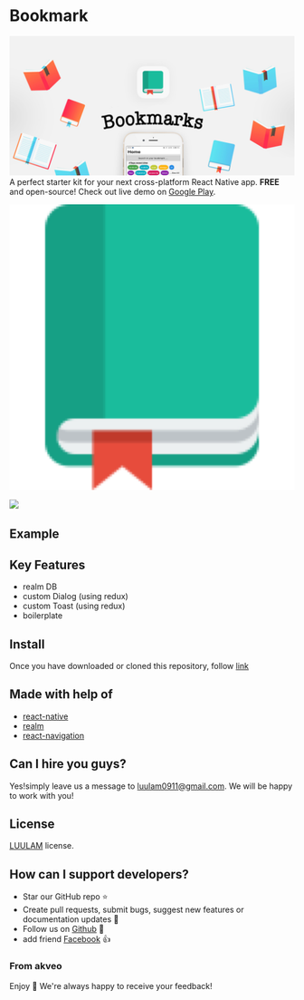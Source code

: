 # Bookmark
![Preview](Public/banner.png)
A perfect starter kit for your next cross-platform React Native app. **FREE** and open-source! Check out live demo on [Google Play](https://play.google.com/store/apps/details?id=com.luulam.bookmark).

![Preview](Public/Icon.png)

<a href="https://play.google.com/store/apps/details?id=com.luulam.bookmark" alt="Google play"><img src="http://i.imgur.com/pxFfB0S.png" width="200"/></a>


## Example
<!-- ![](Public/demo.gif?raw=true) -->

## Key Features
 - realm DB
 - custom Dialog (using redux)
 - custom Toast (using redux)
 - boilerplate

## Install
Once you have downloaded or cloned this repository, follow [link](https://github.com/react-community/create-react-native-app)
## Made with help of
- [react-native](https://github.com/facebook/react-native)
- [realm](https://realm.io/news/introducing-realm-react-native/)
- [react-navigation](https://github.com/react-community/react-navigation)

## Can I hire you guys?
Yes!simply leave us a message to [luulam0911@gmail.com](mailto:luulam0911@gmail.com). We will be happy to work with you!

## License
[LUULAM](LICENSE.txt) license.

## How can I support developers?
- Star our GitHub repo :star:
- Create pull requests, submit bugs, suggest new features or documentation updates :wrench:
- Follow us on [Github](https://github.com/luulam) :feet:
- add friend [Facebook](https://www.facebook.com/luu.bang.77/) :thumbsup:


### From akveo

Enjoy :metal:
We're always happy to receive your feedback!